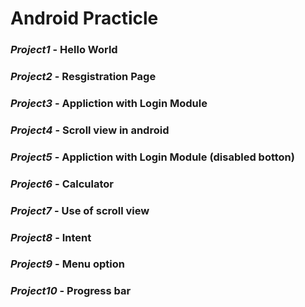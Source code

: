 # Android Practicle

### *Project1* - Hello World
### *Project2* - Resgistration Page
### *Project3* - Appliction with Login Module
### *Project4* - Scroll view in android
### *Project5* - Appliction with Login Module (disabled botton)
### *Project6* - Calculator
### *Project7* - Use of scroll view
### *Project8* - Intent
### *Project9* - Menu option
### *Project10* - Progress bar
